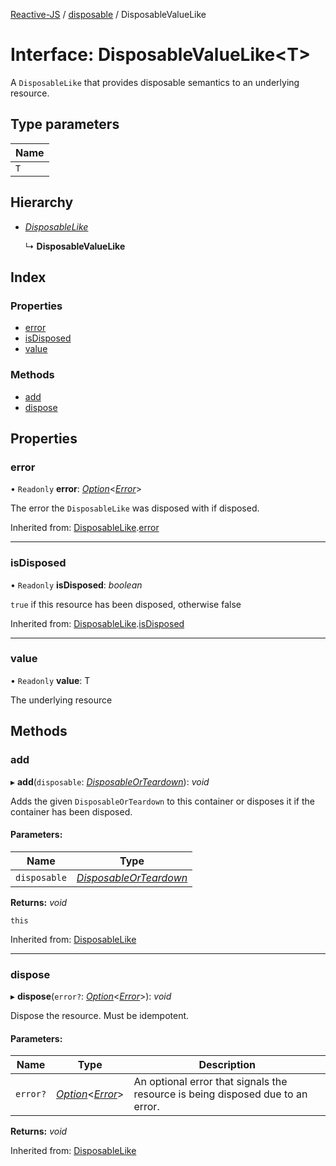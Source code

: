 [Reactive-JS](../README.md) / [disposable](../modules/disposable.md) / DisposableValueLike

# Interface: DisposableValueLike<T\>

A `DisposableLike` that provides disposable semantics to an underlying resource.

## Type parameters

Name |
------ |
`T` |

## Hierarchy

* [*DisposableLike*](disposable.disposablelike.md)

  ↳ **DisposableValueLike**

## Index

### Properties

* [error](disposable.disposablevaluelike.md#error)
* [isDisposed](disposable.disposablevaluelike.md#isdisposed)
* [value](disposable.disposablevaluelike.md#value)

### Methods

* [add](disposable.disposablevaluelike.md#add)
* [dispose](disposable.disposablevaluelike.md#dispose)

## Properties

### error

• `Readonly` **error**: [*Option*](../modules/option.md#option)<[*Error*](../modules/disposable.md#error)\>

The error the `DisposableLike` was disposed with if disposed.

Inherited from: [DisposableLike](disposable.disposablelike.md).[error](disposable.disposablelike.md#error)

___

### isDisposed

• `Readonly` **isDisposed**: *boolean*

`true` if this resource has been disposed, otherwise false

Inherited from: [DisposableLike](disposable.disposablelike.md).[isDisposed](disposable.disposablelike.md#isdisposed)

___

### value

• `Readonly` **value**: T

The underlying resource

## Methods

### add

▸ **add**(`disposable`: [*DisposableOrTeardown*](../modules/disposable.md#disposableorteardown)): *void*

Adds the given `DisposableOrTeardown` to this container or disposes it if the container has been disposed.

#### Parameters:

Name | Type |
------ | ------ |
`disposable` | [*DisposableOrTeardown*](../modules/disposable.md#disposableorteardown) |

**Returns:** *void*

`this`

Inherited from: [DisposableLike](disposable.disposablelike.md)

___

### dispose

▸ **dispose**(`error?`: [*Option*](../modules/option.md#option)<[*Error*](../modules/disposable.md#error)\>): *void*

Dispose the resource. Must be idempotent.

#### Parameters:

Name | Type | Description |
------ | ------ | ------ |
`error?` | [*Option*](../modules/option.md#option)<[*Error*](../modules/disposable.md#error)\> | An optional error that signals the resource is being disposed due to an error.    |

**Returns:** *void*

Inherited from: [DisposableLike](disposable.disposablelike.md)
